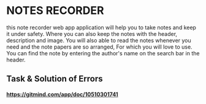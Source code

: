 # NOTES RECORDER
this note recorder web app application will help you to take notes and keep it under safety. Where you can also keep the notes with the header, description and image. You will also able to read the notes whenever you need and the note papers are so arranged, For which you will love to use. You can find the note by entering the author's name on the search bar in the header.

## Task & Solution of Errors
#### https://gitmind.com/app/doc/10510301741